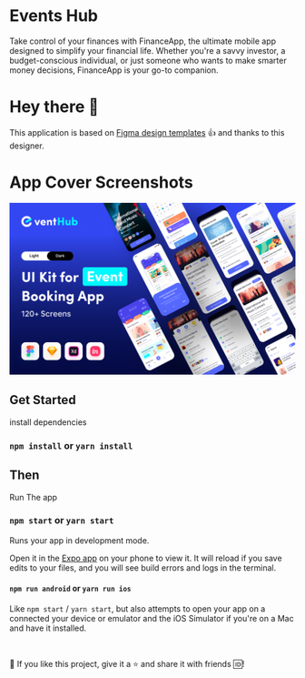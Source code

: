 # Events Hub 

Take control of your finances with FinanceApp, the ultimate mobile app designed to simplify your financial life. Whether you're a savvy investor, a budget-conscious individual, or just someone who wants to make smarter money decisions, FinanceApp is your go-to companion.

# Hey there :wave:

This application is based on [Figma design templates](https://www.figma.com/file/vNLzGGnpbMDLb3DR5mjVwB/Finance-Mobile-App-(Community)-(Copy)?type=design&node-id=1%3A157&mode=design&t=OM8yGHypwieh26bW-1) :thumbsup: and thanks to this designer.

# App Cover Screenshots

![App Cover](./assets/Thumbnail.png)

## Get Started

install dependencies 

### `npm install` or `yarn install`

## Then

Run The app

### `npm start` or `yarn start`

Runs your app in development mode.

Open it in the [Expo app](https://expo.io) on your phone to view it. It will reload if you save edits to your files, and you will see build errors and logs in the terminal.

#### `npm run android` or `yarn run ios`

Like `npm start` / `yarn start`, but also attempts to open your app on a connected your device or emulator and the iOS Simulator if you're on a Mac and have it installed.

<br />

💙 If you like this project, give it a ⭐ and share it with friends :id:!